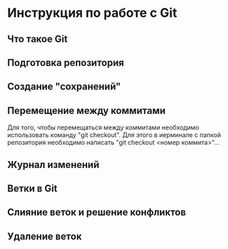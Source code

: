 # Инструкция по работе с Git

## Что такое Git

## Подготовка репозитория

## Создание "сохранений"

## Перемещение между коммитами

Для того, чтобы перемещаться между коммитами необходимо использовать команду "git checkout". Для этого в иерминале с папкой репозитория необходимо написать "git checkout <номер коммита>"...



## Журнал изменений

## Ветки в Git

## Слияние веток и решение конфликтов

## Удаление веток